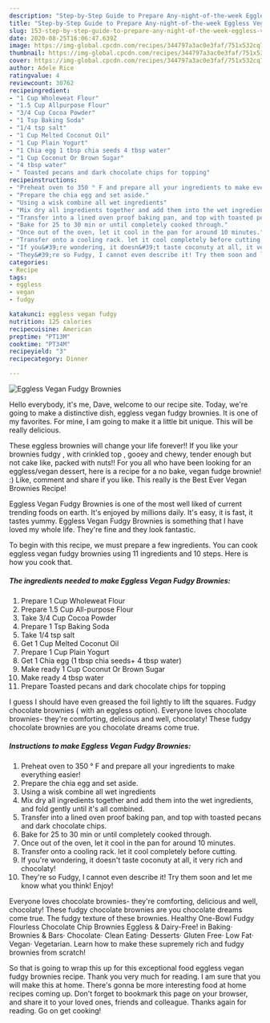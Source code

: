 ```yaml
---
description: "Step-by-Step Guide to Prepare Any-night-of-the-week Eggless Vegan Fudgy Brownies"
title: "Step-by-Step Guide to Prepare Any-night-of-the-week Eggless Vegan Fudgy Brownies"
slug: 153-step-by-step-guide-to-prepare-any-night-of-the-week-eggless-vegan-fudgy-brownies
date: 2020-08-25T16:06:47.639Z
image: https://img-global.cpcdn.com/recipes/344797a3ac0e3faf/751x532cq70/eggless-vegan-fudgy-brownies-recipe-main-photo.jpg
thumbnail: https://img-global.cpcdn.com/recipes/344797a3ac0e3faf/751x532cq70/eggless-vegan-fudgy-brownies-recipe-main-photo.jpg
cover: https://img-global.cpcdn.com/recipes/344797a3ac0e3faf/751x532cq70/eggless-vegan-fudgy-brownies-recipe-main-photo.jpg
author: Adele Rice
ratingvalue: 4
reviewcount: 30762
recipeingredient:
- "1 Cup Wholeweat Flour"
- "1.5 Cup Allpurpose Flour"
- "3/4 Cup Cocoa Powder"
- "1 Tsp Baking Soda"
- "1/4 tsp salt"
- "1 Cup Melted Coconut Oil"
- "1 Cup Plain Yogurt"
- "1 Chia egg 1 tbsp chia seeds 4 tbsp water"
- "1 Cup Coconut Or Brown Sugar"
- "4 tbsp water"
- " Toasted pecans and dark chocolate chips for topping"
recipeinstructions:
- "Preheat oven to 350 ° F and prepare all your ingredients to make everything easier!"
- "Prepare the chia egg and set aside."
- "Using a wisk combine all wet ingredients"
- "Mix dry all ingredients together and add them into the wet ingredients, and fold gently until it&#39;s all combined."
- "Transfer into a lined oven proof baking pan, and top with toasted pecans and dark chocolate chips."
- "Bake for 25 to 30 min or until completely cooked through."
- "Once out of the oven, let it cool in the pan for around 10 minutes."
- "Transfer onto a cooling rack. let it cool completely before cutting."
- "If you&#39;re wondering, it doesn&#39;t taste coconuty at all, it very rich and chocolaty!"
- "They&#39;re so Fudgy, I cannot even describe it! Try them soon and let me know what you think! Enjoy!"
categories:
- Recipe
tags:
- eggless
- vegan
- fudgy

katakunci: eggless vegan fudgy 
nutrition: 125 calories
recipecuisine: American
preptime: "PT13M"
cooktime: "PT34M"
recipeyield: "3"
recipecategory: Dinner

---
```



![Eggless Vegan Fudgy Brownies](https://img-global.cpcdn.com/recipes/344797a3ac0e3faf/751x532cq70/eggless-vegan-fudgy-brownies-recipe-main-photo.jpg)

Hello everybody, it's me, Dave, welcome to our recipe site. Today, we're going to make a distinctive dish, eggless vegan fudgy brownies. It is one of my favorites. For mine, I am going to make it a little bit unique. This will be really delicious.

These eggless brownies will change your life forever!! If you like your brownies fudgy , with crinkled top , gooey and chewy, tender enough but not cake like, packed with nuts!! For you all who have been looking for an eggless/vegan dessert, here is a recipe for a no bake, vegan fudge brownie! :) Like, comment and share if you like. This really is the Best Ever Vegan Brownies Recipe!

Eggless Vegan Fudgy Brownies is one of the most well liked of current trending foods on earth. It's enjoyed by millions daily. It's easy, it is fast, it tastes yummy. Eggless Vegan Fudgy Brownies is something that I have loved my whole life. They're fine and they look fantastic.


To begin with this recipe, we must prepare a few ingredients. You can cook eggless vegan fudgy brownies using 11 ingredients and 10 steps. Here is how you cook that.

<!--inarticleads1-->

##### The ingredients needed to make Eggless Vegan Fudgy Brownies:

1. Prepare 1 Cup Wholeweat Flour
1. Prepare 1.5 Cup All-purpose Flour
1. Take 3/4 Cup Cocoa Powder
1. Prepare 1 Tsp Baking Soda
1. Take 1/4 tsp salt
1. Get 1 Cup Melted Coconut Oil
1. Prepare 1 Cup Plain Yogurt
1. Get 1 Chia egg (1 tbsp chia seeds+ 4 tbsp water)
1. Make ready 1 Cup Coconut Or Brown Sugar
1. Make ready 4 tbsp water
1. Prepare  Toasted pecans and dark chocolate chips for topping


I guess I should have even greased the foil lightly to lift the squares. Fudgy chocolate brownies ( with an eggless option). Everyone loves chocolate brownies- they&#39;re comforting, delicious and well, chocolaty! These fudgy chocolate brownies are you chocolate dreams come true. 

<!--inarticleads2-->

##### Instructions to make Eggless Vegan Fudgy Brownies:

1. Preheat oven to 350 ° F and prepare all your ingredients to make everything easier!
1. Prepare the chia egg and set aside.
1. Using a wisk combine all wet ingredients
1. Mix dry all ingredients together and add them into the wet ingredients, and fold gently until it&#39;s all combined.
1. Transfer into a lined oven proof baking pan, and top with toasted pecans and dark chocolate chips.
1. Bake for 25 to 30 min or until completely cooked through.
1. Once out of the oven, let it cool in the pan for around 10 minutes.
1. Transfer onto a cooling rack. let it cool completely before cutting.
1. If you&#39;re wondering, it doesn&#39;t taste coconuty at all, it very rich and chocolaty!
1. They&#39;re so Fudgy, I cannot even describe it! Try them soon and let me know what you think! Enjoy!


Everyone loves chocolate brownies- they&#39;re comforting, delicious and well, chocolaty! These fudgy chocolate brownies are you chocolate dreams come true. The fudgy texture of these brownies. Healthy One-Bowl Fudgy Flourless Chocolate Chip Brownies Eggless &amp; Dairy-Free! in Baking· Brownies &amp; Bars· Chocolate· Clean Eating· Desserts· Gluten Free· Low Fat· Vegan· Vegetarian. Learn how to make these supremely rich and fudgy brownies from scratch! 

So that is going to wrap this up for this exceptional food eggless vegan fudgy brownies recipe. Thank you very much for reading. I am sure that you will make this at home. There's gonna be more interesting food at home recipes coming up. Don't forget to bookmark this page on your browser, and share it to your loved ones, friends and colleague. Thanks again for reading. Go on get cooking!
